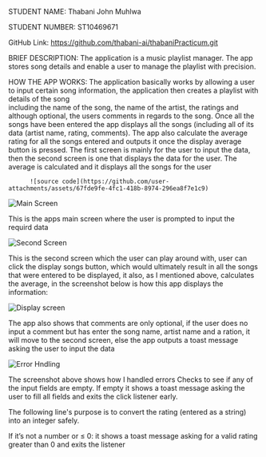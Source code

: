STUDENT NAME: Thabani John Muhlwa


STUDENT NUMBER: ST10469671



GitHub Link: https://github.com/thabani-ai/thabaniPracticum.git

BRIEF DESCRIPTION: 
                The application is a music playlist manager. The app stores song details and enable a user to manage the playlist with precision.


HOW THE APP WORKS:
                The application basically works by allowing a user to input certain song information, the application then creates a playlist with details of the song   
                including the name of the song, the name of the artist, the ratings and although optional, the users comments in regards to the song.
                Once all the songs have been entered the app displays all the songs (including all of its data (artist name, rating, comments). The app also calculate the
                average rating for all the songs entered and outputs it once the display average button is pressed. The first screen is mainly for the user to input the                      data, then the second screen is one that displays the data for the user. The average is calculated and it displays all the songs for the user

          ![source code](https://github.com/user-attachments/assets/67fde9fe-4fc1-418b-8974-296ea8f7e1c9)



![Main Screen](https://github.com/user-attachments/assets/d9137f22-2670-4a9b-8dd5-9b09dd3fc356)

This is the apps main screen where the user is prompted to input the requird data

![Second Screen](https://github.com/user-attachments/assets/7f0c274c-c498-4479-be76-afa345016e54)

This is the second screen which the user can play around with, user can click the display songs button, which would ultimately result in all the songs that were
entered to be displayed, it also, as I mentioned above, calculates the average, in the screenshot below is how this app displays the information:

![Display screen](https://github.com/user-attachments/assets/6f42cd17-ed67-44dc-8603-81ef150b00dc)

The app also shows that comments are only optional, if the user does no input a comment but has enter the song name, artist name and a ration, it will move to
the second screen, else the app outputs a toast message asking the user to input the data


![Error Hndling](https://github.com/user-attachments/assets/7bae36c6-8b29-4ba6-8837-45e4d2adc3b3)

 The screenshot above shows how I handled errors
 Checks to see if any of the input fields are empty. If empty it shows a toast message asking the user to fill all fields and exits the click listener early.

 The following line's purpose is to convert the rating (entered as a string) into an integer safely.

 If it’s not a number or ≤ 0: it shows a toast message asking for a valid rating greater than 0 and exits the listener



          
